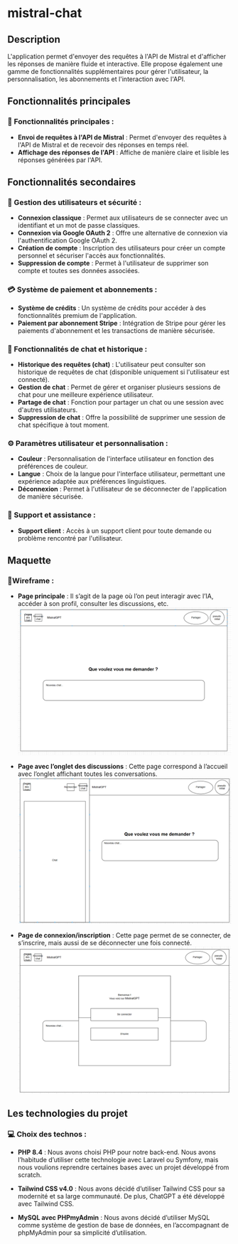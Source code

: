 # mistral-chat

## Description

L'application permet d'envoyer des requêtes à l'API de Mistral et d'afficher les réponses de manière fluide et interactive. Elle propose également une gamme de fonctionnalités supplémentaires pour gérer l'utilisateur, la personnalisation, les abonnements et l'interaction avec l'API.

## Fonctionnalités principales

### 🚀 Fonctionnalités principales :

- **Envoi de requêtes à l'API de Mistral** : Permet d'envoyer des requêtes à l'API de Mistral et de recevoir des réponses en temps réel.
- **Affichage des réponses de l'API** : Affiche de manière claire et lisible les réponses générées par l'API.

## Fonctionnalités secondaires

### 🔐 Gestion des utilisateurs et sécurité :

- **Connexion classique** : Permet aux utilisateurs de se connecter avec un identifiant et un mot de passe classiques.
- **Connexion via Google OAuth 2** : Offre une alternative de connexion via l'authentification Google OAuth 2.
- **Création de compte** : Inscription des utilisateurs pour créer un compte personnel et sécuriser l'accès aux fonctionnalités.
- **Suppression de compte** : Permet à l'utilisateur de supprimer son compte et toutes ses données associées.

### 💳 Système de paiement et abonnements :

- **Système de crédits** : Un système de crédits pour accéder à des fonctionnalités premium de l'application.
- **Paiement par abonnement Stripe** : Intégration de Stripe pour gérer les paiements d'abonnement et les transactions de manière sécurisée.

### 💬 Fonctionnalités de chat et historique :

- **Historique des requêtes (chat)** : L'utilisateur peut consulter son historique de requêtes de chat (disponible uniquement si l'utilisateur est connecté).
- **Gestion de chat** : Permet de gérer et organiser plusieurs sessions de chat pour une meilleure expérience utilisateur.
- **Partage de chat** : Fonction pour partager un chat ou une session avec d'autres utilisateurs.
- **Suppression de chat** : Offre la possibilité de supprimer une session de chat spécifique à tout moment.

### ⚙️ Paramètres utilisateur et personnalisation :

- **Couleur** : Personnalisation de l'interface utilisateur en fonction des préférences de couleur.
- **Langue** : Choix de la langue pour l'interface utilisateur, permettant une expérience adaptée aux préférences linguistiques.
- **Déconnexion** : Permet à l'utilisateur de se déconnecter de l'application de manière sécurisée.

### 🎯 Support et assistance :

- **Support client** : Accès à un support client pour toute demande ou problème rencontré par l'utilisateur.

## Maquette

### 📱Wireframe :

- **Page principale** : Il s’agit de la page où l’on peut interagir avec l’IA, accéder à son profil, consulter les discussions, etc.
![alt text](img/MistralGPT-Home.png)

- **Page avec l’onglet des discussions** : Cette page correspond à l’accueil avec l’onglet affichant toutes les conversations. 
![alt text](<img/MistralGPT - Home avec chat.png>)

- **Page de connexion/inscription** : Cette page permet de se connecter, de s’inscrire, mais aussi de se déconnecter une fois connecté.
![alt text](<img/MistralGPT - Login Register.png>)

## Les technologies du projet 

### 💻​ Choix des technos :

- **PHP 8.4** : Nous avons choisi PHP pour notre back-end. Nous avons l’habitude d’utiliser cette technologie avec Laravel ou Symfony, mais nous voulions reprendre certaines bases avec un projet développé from scratch.

- **Tailwind CSS v4.0** : Nous avons décidé d’utiliser Tailwind CSS pour sa modernité et sa large communauté. De plus, ChatGPT a été développé avec Tailwind CSS.

- **MySQL avec PHPmyAdmin** : Nous avons décidé d’utiliser MySQL comme système de gestion de base de données, en l’accompagnant de phpMyAdmin pour sa simplicité d’utilisation.
